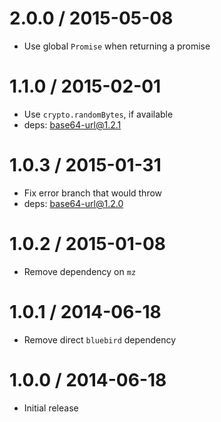 2.0.0 / 2015-05-08
  ====

  * Use global `Promise` when returning a promise

1.1.0 / 2015-02-01
  ====

  * Use `crypto.randomBytes`, if available
  * deps: base64-url@1.2.1

1.0.3 / 2015-01-31
  ====

  * Fix error branch that would throw
  * deps: base64-url@1.2.0

1.0.2 / 2015-01-08
  ====

  * Remove dependency on `mz`

1.0.1 / 2014-06-18
  ====

  * Remove direct `bluebird` dependency

1.0.0 / 2014-06-18
  ====

  * Initial release
